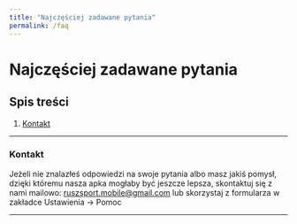 ```yaml
---
title: "Najczęściej zadawane pytania"
permalink: /faq
---
```


# Najczęściej zadawane pytania

## Spis treści
1. [Kontakt](#kontakt)
---

### Kontakt

Jeżeli nie znalazłeś odpowiedzi na swoje pytania albo masz jakiś pomysł, dzięki któremu nasza apka mogłaby być jeszcze lepsza, skontaktuj się z nami mailowo: ruszsport.mobile@gmail.com lub skorzystaj z formularza w zakładce Ustawienia -> Pomoc

---

